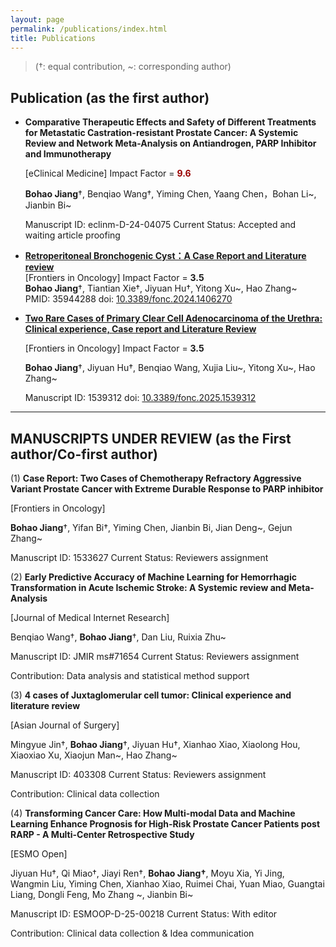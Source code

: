 ```yaml
---
layout: page
permalink: /publications/index.html
title: Publications
---
```


> (†: equal contribution, ~: corresponding author)

## Publication (as the first author)

- **Comparative Therapeutic Effects and Safety of Different Treatments for Metastatic Castration-resistant Prostate Cancer: A Systemic Review and Network Meta-Analysis on Antiandrogen, PARP Inhibitor and Immunotherapy**<br>

   [eClinical Medicine]          Impact Factor = **<font color="#990000">9.6</font>**<br>

  **Bohao Jiang**†, Benqiao Wang†, Yiming Chen, Yaang Chen，Bohan Li~, Jianbin Bi~<br>

  Manuscript ID: eclinm-D-24-04075        Current Status: Accepted and waiting article proofing

- [ **Retroperitoneal Bronchogenic Cyst：A Case Report and Literature review**](https://www.frontiersin.org/journals/oncology/articles/10.3389/fonc.2024.1406270/full)<br>[Frontiers in Oncology]    Impact Factor = **3.5**<br>**Bohao Jiang**†, Tiantian Xie†, Jiyuan Hu†, Yitong Xu~, Hao Zhang~<br>PMID: 35944288                                        doi: [10.3389/fonc.2024.1406270](https://doi.org/10.3389/fonc.2024.1406270)<br>

- [**Two Rare Cases of Primary Clear Cell Adenocarcinoma of the Urethra: Clinical experience, Case report and Literature Review**](https://www.frontiersin.org/journals/oncology/articles/10.3389/fonc.2025.1539312/full)<br>

  [Frontiers in Oncology]    Impact Factor = **3.5**<br>

  **Bohao Jiang**†, Jiyuan Hu†, Benqiao Wang, Xujia Liu~, Yitong Xu~, Hao Zhang~<br>

  Manuscript ID: 1539312                             doi: [10.3389/fonc.2025.1539312](https://doi.org/10.3389/fonc.2025.1539312)<br>

---

## **MANUSCRIPTS UNDER REVIEW** (as the First author/Co-first author)

(1)  **Case Report: Two Cases of Chemotherapy Refractory Aggressive Variant Prostate Cancer with Extreme Durable Response to PARP inhibitor**<br>

[Frontiers in Oncology]<br>

**Bohao Jiang**†, Yifan Bi†, Yiming Chen, Jianbin Bi, Jian Deng~, Gejun Zhang~<br>

Manuscript ID: 1533627                             Current Status: Reviewers assignment<br>

(2)  **Early Predictive Accuracy of Machine Learning for Hemorrhagic Transformation in Acute Ischemic Stroke: A Systemic review and Meta-Analysis**<br>

[Journal of Medical Internet Research]<br>

Benqiao Wang†, **Bohao Jiang**†, Dan Liu, Ruixia Zhu~<br>

Manuscript ID: JMIR ms#71654             Current Status:  Reviewers assignment<br>

Contribution: Data analysis and statistical method support

(3)  **4 cases of Juxtaglomerular cell tumor: Clinical experience and literature review**<br>

[Asian Journal of Surgery]<br>

Mingyue Jin†, **Bohao Jiang**†, Jiyuan Hu†, Xianhao Xiao, Xiaolong Hou, Xiaoxiao Xu, Xiaojun Man~, Hao Zhang~<br>

Manuscript ID: 403308                              Current Status: Reviewers assignment<br>

Contribution: Clinical data collection

(4) **Transforming Cancer Care: How Multi-modal Data and Machine Learning Enhance Prognosis for High-Risk Prostate Cancer Patients post RARP - A Multi-Center Retrospective Study**

[ESMO Open] <br>

Jiyuan Hu†, Qi Miao†, Jiayi Ren†, **Bohao Jiang†**, Moyu Xia, Yi Jing, Wangmin Liu, Yiming Chen, Xianhao Xiao, Ruimei Chai, Yuan Miao, Guangtai Liang, Dongli Feng, Mo Zhang ~, Jianbin Bi~<br>

Manuscript ID: ESMOOP-D-25-00218               Current Status: With editor<br>

Contribution: Clinical data collection & Idea communication
